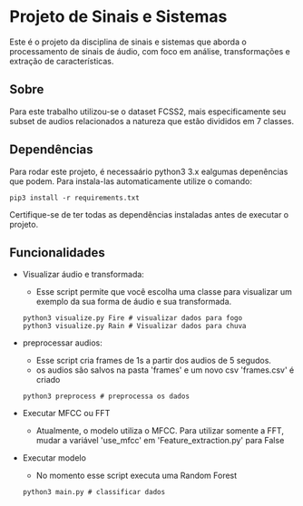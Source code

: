 # Projeto de Sinais e Sistemas

Este é o projeto da disciplina de sinais e sistemas que aborda o processamento de sinais de áudio, com foco em análise, transformações e extração de características.

## Sobre

Para este trabalho utilizou-se o dataset FCSS2, mais especificamente seu subset de audios relacionados a natureza que estão divididos em 7 classes.

## Dependências

Para rodar este projeto, é necessaário python3 3.x ealgumas depenências que podem. Para instala-las automaticamente utilize o comando:

```console
pip3 install -r requirements.txt
```

Certifique-se de ter todas as dependências instaladas antes de executar o projeto.

## Funcionalidades

- Visualizar áudio e transformada:
    - Esse script permite que você escolha uma classe para visualizar um exemplo da sua forma de áudio e sua transformada.
    ```console    
    python3 visualize.py Fire # visualizar dados para fogo
    python3 visualize.py Rain # Visualizar dados para chuva
    ```
- preprocessar audios:
    - Esse script cria frames de 1s a partir dos audios de 5 segudos.
    - os audios são salvos na pasta 'frames' e um novo csv 'frames.csv' é criado
    ```console    
    python3 preprocess # preprocessa os dados
    ```
- Executar MFCC ou FFT
    - Atualmente, o modelo utiliza o MFCC. Para utilizar somente a FFT, mudar a variável 'use_mfcc' em 'Feature_extraction.py' para False
    
- Executar modelo
    - No momento esse script executa uma Random Forest
    ```console    
    python3 main.py # classificar dados
    ```




